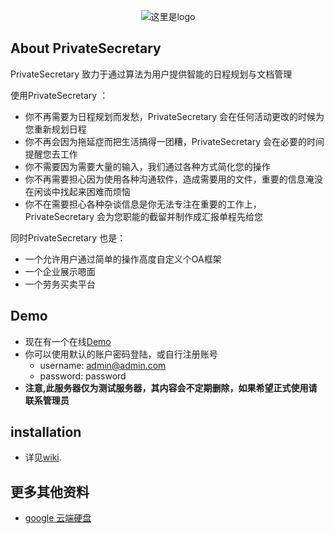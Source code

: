 <p align="center"><img src="#" alt="这里是logo"></p>

<!-- <p align="center">
<a href="https://travis-ci.org/laravel/framework"><img src="https://travis-ci.org/laravel/framework.svg" alt="Build Status"></a>
<a href="https://packagist.org/packages/laravel/framework"><img src="https://poser.pugx.org/laravel/framework/d/total.svg" alt="Total Downloads"></a>
<a href="https://packagist.org/packages/laravel/framework"><img src="https://poser.pugx.org/laravel/framework/v/stable.svg" alt="Latest Stable Version"></a>
<a href="https://packagist.org/packages/laravel/framework"><img src="https://poser.pugx.org/laravel/framework/license.svg" alt="License"></a>
</p> -->

## About PrivateSecretary

PrivateSecretary 致力于通过算法为用户提供智能的日程规划与文档管理

使用PrivateSecretary ：

- 你不再需要为日程规划而发愁，PrivateSecretary 会在任何活动更改的时候为您重新规划日程
- 你不再会因为拖延症而把生活搞得一团糟，PrivateSecretary 会在必要的时间提醒您去工作
- 你不需要因为需要大量的输入，我们通过各种方式简化您的操作
- 你不再需要担心因为使用各种沟通软件，造成需要用的文件，重要的信息淹没在闲谈中找起来困难而烦恼
- 你不在需要担心各种杂谈信息是你无法专注在重要的工作上，PrivateSecretary 会为您职能的截留并制作成汇报单程先给您

同时PrivateSecretary 也是：

- 一个允许用户通过简单的操作高度自定义个OA框架
- 一个企业展示嗯面
- 一个劳务买卖平台



<!--
- [Simple, fast routing engine](https://laravel.com/docs/routing).
- [Powerful dependency injection container](https://laravel.com/docs/container).
- Multiple back-ends for [session](https://laravel.com/docs/session) and [cache](https://laravel.com/docs/cache) storage.
- Expressive, intuitive [database ORM](https://laravel.com/docs/eloquent).
- Database agnostic [schema migrations](https://laravel.com/docs/migrations).
- [Robust background job processing](https://laravel.com/docs/queues).
- [Real-time event broadcasting](https://laravel.com/docs/broadcasting).

Laravel is accessible, yet powerful, providing tools needed for large, robust applications. A superb combination of simplicity, elegance, and innovation give you tools you need to build any application with which you are tasked. -->

## Demo

- 现在有一个在线[Demo](http://private-secretary.org)
- 你可以使用默认的账户密码登陆，或自行注册账号
  + username: admin@admin.com
  + password: password
- **注意,此服务器仅为测试服务器，其内容会不定期删除，如果希望正式使用请联系管理员**

## installation

- 详见[wiki](https://github.com/lbnlbn1234/PrivateSecretary/wiki/installation).

## 更多其他资料
- [google 云端硬盘](https://drive.google.com/open?id=1t5kTDkfd7QAD7P3MaeV8hUqKyh3A6xKo)

<!-- ## Learning Laravel

Laravel has the most extensive and thorough documentation and video tutorial library of any modern web application framework. The [Laravel documentation](https://laravel.com/docs) is thorough, complete, and makes it a breeze to get started learning the framework.

If you're not in the mood to read, [Laracasts](https://laracasts.com) contains over 900 video tutorials on a range of topics including Laravel, modern PHP, unit testing, JavaScript, and more. Boost the skill level of yourself and your entire team by digging into our comprehensive video library.

## Laravel Sponsors

We would like to extend our thanks to the following sponsors for helping fund on-going Laravel development. If you are interested in becoming a sponsor, please visit the Laravel [Patreon page](http://patreon.com/taylorotwell):

- **[Vehikl](http://vehikl.com)**
- **[Tighten Co.](https://tighten.co)**
- **[British Software Development](https://www.britishsoftware.co)**
- **[Styde](https://styde.net)**
- [Fragrantica](https://www.fragrantica.com)
- [SOFTonSOFA](https://softonsofa.com/)
- [User10](https://user10.com)
- [Soumettre.fr](https://soumettre.fr/)

## Contributing

Thank you for considering contributing to the Laravel framework! The contribution guide can be found in the [Laravel documentation](http://laravel.com/docs/contributions).

## Security Vulnerabilities

If you discover a security vulnerability within Laravel, please send an e-mail to Taylor Otwell at taylor@laravel.com. All security vulnerabilities will be promptly addressed.

## License

The Laravel framework is open-sourced software licensed under the [MIT license](http://opensource.org/licenses/MIT). -->
